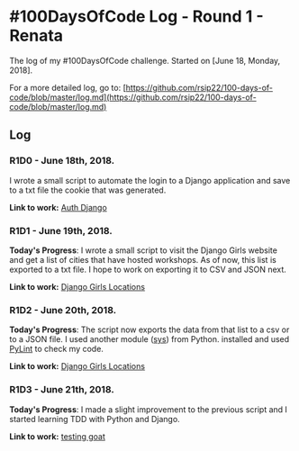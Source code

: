 # #100DaysOfCode Log - Round 1 - Renata

The log of my #100DaysOfCode challenge. Started on [June 18, Monday, 2018].

For a more detailed log, go to: [https://github.com/rsip22/100-days-of-code/blob/master/log.md](https://github.com/rsip22/100-days-of-code/blob/master/log.md)

## Log

### R1D0 - June 18th, 2018.

I wrote a small script to automate the login to a Django application and save to a txt file the cookie that was generated.

**Link to work:** [Auth Django](https://github.com/rsip22/101/tree/master/100daysofcode/Python/auth_django)


### R1D1 - June 19th, 2018.

**Today's Progress**: I wrote a small script to visit the Django Girls website and get a list of cities that have hosted workshops. As of now, this list is exported to a txt file. I hope to work on exporting it to CSV and JSON next.

**Link to work:** [Django Girls Locations](https://github.com/rsip22/101/tree/master/100daysofcode/Python/djangogirls_locations)


### R1D2 - June 20th, 2018.

**Today's Progress**: The script now exports the data from that list to a csv or to a JSON file. I used another module ([sys](https://docs.python.org/3/library/sys.html)) from Python. installed and used [PyLint](https://www.pylint.org) to check my code.

**Link to work:** [Django Girls Locations](https://github.com/rsip22/101/tree/master/100daysofcode/Python/djangogirls_locations)


### R1D3 - June 21th, 2018.

**Today's Progress**: I made a slight improvement to the previous script and I started learning TDD with Python and Django.

**Link to work:** [testing goat](https://github.com/rsip22/101/tree/master/100daysofcode/Python/testing_goat)